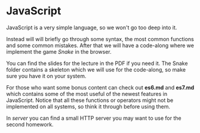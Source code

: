 # JavaScript

JavaScript is a very simple language, so we won't go too deep into it.

Instead will will briefly go through some syntax, the most common functions and some common mistakes.
After that we will have a code-along where we implement the game *Snake* in the browser.

You can find the slides for the lecture in the PDF if you need it.
The Snake folder contains a skeleton which we will use for the code-along, so make sure you have it on your system.

For those who want some bonus content can check out **es6.md** and **es7.md** which contains some of the most useful of the newest features in JavaScript.
Notice that all these functions or operators might not be implemented on all systems, so think it through before using them.

In *server* you can find a small HTTP server you may want to use for the second homework.
